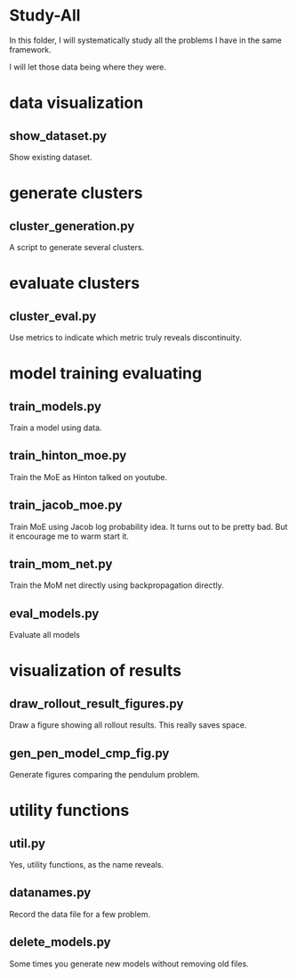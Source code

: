 # Study-All

In this folder, I will systematically study all the problems I have in the same framework.

I will let those data being where they were.

# data visualization

## show_dataset.py

Show existing dataset.

# generate clusters

## cluster_generation.py

A script to generate several clusters.

# evaluate clusters

## cluster_eval.py

Use metrics to indicate which metric truly reveals discontinuity.

# model training evaluating

## train_models.py

Train a model using data.

## train_hinton_moe.py

Train the MoE as Hinton talked on youtube.

## train_jacob_moe.py

Train MoE using Jacob log probability idea. It turns out to be pretty bad. But it encourage me to warm start it.

## train_mom_net.py

Train the MoM net directly using backpropagation directly.

## eval_models.py

Evaluate all models

# visualization of results

## draw_rollout_result_figures.py

Draw a figure showing all rollout results. This really saves space.

## gen_pen_model_cmp_fig.py

Generate figures comparing the pendulum problem.

# utility functions

## util.py

Yes, utility functions, as the name reveals.

## datanames.py

Record the data file for a few problem.

## delete_models.py

Some times you generate new models without removing old files.
